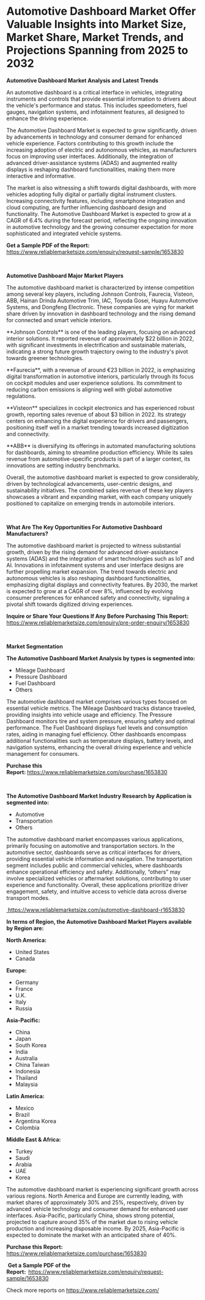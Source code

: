 <p><h1>Automotive Dashboard Market Offer Valuable Insights into Market Size, Market Share, Market Trends, and Projections Spanning from 2025 to 2032</h1></p><p><strong>Automotive Dashboard Market Analysis and Latest Trends</strong></p>
<p><p>An automotive dashboard is a critical interface in vehicles, integrating instruments and controls that provide essential information to drivers about the vehicle's performance and status. This includes speedometers, fuel gauges, navigation systems, and infotainment features, all designed to enhance the driving experience. </p><p>The Automotive Dashboard Market is expected to grow significantly, driven by advancements in technology and consumer demand for enhanced vehicle experience. Factors contributing to this growth include the increasing adoption of electric and autonomous vehicles, as manufacturers focus on improving user interfaces. Additionally, the integration of advanced driver-assistance systems (ADAS) and augmented reality displays is reshaping dashboard functionalities, making them more interactive and informative.</p><p>The market is also witnessing a shift towards digital dashboards, with more vehicles adopting fully digital or partially digital instrument clusters. Increasing connectivity features, including smartphone integration and cloud computing, are further influencing dashboard design and functionality. The Automotive Dashboard Market is expected to grow at a CAGR of 6.4% during the forecast period, reflecting the ongoing innovation in automotive technology and the growing consumer expectation for more sophisticated and integrated vehicle systems.</p></p>
<p><strong>Get a Sample PDF of the Report:&nbsp;</strong> <a href="https://www.reliablemarketsize.com/enquiry/request-sample/1653830?utm_campaign=3129&utm_medium=2&utm_source=Github&utm_content=ia&utm_term=06032025&utm_id=automotive-dashboard">https://www.reliablemarketsize.com/enquiry/request-sample/1653830</a></p>
<p>&nbsp;</p>
<p><strong>Automotive Dashboard Major Market Players</strong></p>
<p><p>The automotive dashboard market is characterized by intense competition among several key players, including Johnson Controls, Faurecia, Visteon, ABB, Hainan Drinda Automotive Trim, IAC, Toyoda Gosei, Huayu Automotive Systems, and Dongfeng Electronic. These companies are vying for market share driven by innovation in dashboard technology and the rising demand for connected and smart vehicle interiors.</p><p>**Johnson Controls** is one of the leading players, focusing on advanced interior solutions. It reported revenue of approximately $22 billion in 2022, with significant investments in electrification and sustainable materials, indicating a strong future growth trajectory owing to the industry's pivot towards greener technologies.</p><p>**Faurecia**, with a revenue of around €23 billion in 2022, is emphasizing digital transformation in automotive interiors, particularly through its focus on cockpit modules and user experience solutions. Its commitment to reducing carbon emissions is aligning well with global automotive regulations.</p><p>**Visteon** specializes in cockpit electronics and has experienced robust growth, reporting sales revenue of about $3 billion in 2022. Its strategy centers on enhancing the digital experience for drivers and passengers, positioning itself well in a market trending towards increased digitization and connectivity.</p><p>**ABB** is diversifying its offerings in automated manufacturing solutions for dashboards, aiming to streamline production efficiency. While its sales revenue from automotive-specific products is part of a larger context, its innovations are setting industry benchmarks.</p><p>Overall, the automotive dashboard market is expected to grow considerably, driven by technological advancements, user-centric designs, and sustainability initiatives. The combined sales revenue of these key players showcases a vibrant and expanding market, with each company uniquely positioned to capitalize on emerging trends in automobile interiors.</p></p>
<p>&nbsp;</p>
<p><strong>What Are The Key Opportunities For Automotive Dashboard Manufacturers?</strong></p>
<p><p>The automotive dashboard market is projected to witness substantial growth, driven by the rising demand for advanced driver-assistance systems (ADAS) and the integration of smart technologies such as IoT and AI. Innovations in infotainment systems and user interface designs are further propelling market expansion. The trend towards electric and autonomous vehicles is also reshaping dashboard functionalities, emphasizing digital displays and connectivity features. By 2030, the market is expected to grow at a CAGR of over 8%, influenced by evolving consumer preferences for enhanced safety and connectivity, signaling a pivotal shift towards digitized driving experiences.</p></p>
<p><strong>Inquire or Share Your Questions If Any Before Purchasing This Report:</strong> <a href="https://www.reliablemarketsize.com/enquiry/pre-order-enquiry/1653830?utm_campaign=3129&utm_medium=2&utm_source=Github&utm_content=ia&utm_term=06032025&utm_id=automotive-dashboard">https://www.reliablemarketsize.com/enquiry/pre-order-enquiry/1653830</a></p>
<p>&nbsp;</p>
<p><strong>Market Segmentation</strong></p>
<p><strong>The Automotive Dashboard Market Analysis by types is segmented into:</strong></p>
<p><ul><li>Mileage Dashboard</li><li>Pressure Dashboard</li><li>Fuel Dashboard</li><li>Others</li></ul></p>
<p><p>The automotive dashboard market comprises various types focused on essential vehicle metrics. The Mileage Dashboard tracks distance traveled, providing insights into vehicle usage and efficiency. The Pressure Dashboard monitors tire and system pressure, ensuring safety and optimal performance. The Fuel Dashboard displays fuel levels and consumption rates, aiding in managing fuel efficiency. Other dashboards encompass additional functionalities such as temperature displays, battery levels, and navigation systems, enhancing the overall driving experience and vehicle management for consumers.</p></p>
<p><strong>Purchase this Report:&nbsp;</strong><a href="https://www.reliablemarketsize.com/purchase/1653830?utm_campaign=3129&utm_medium=2&utm_source=Github&utm_content=ia&utm_term=06032025&utm_id=automotive-dashboard">https://www.reliablemarketsize.com/purchase/1653830</a></p>
<p>&nbsp;</p>
<p><strong>The Automotive Dashboard Market Industry Research by Application is segmented into:</strong></p>
<p><ul><li>Automotive</li><li>Transportation</li><li>Others</li></ul></p>
<p><p>The automotive dashboard market encompasses various applications, primarily focusing on automotive and transportation sectors. In the automotive sector, dashboards serve as critical interfaces for drivers, providing essential vehicle information and navigation. The transportation segment includes public and commercial vehicles, where dashboards enhance operational efficiency and safety. Additionally, “others” may involve specialized vehicles or aftermarket solutions, contributing to user experience and functionality. Overall, these applications prioritize driver engagement, safety, and intuitive access to vehicle data across diverse transport modes.</p></p>
<p><a href="https://www.reliablemarketsize.com/automotive-dashboard-r1653830?utm_campaign=3129&utm_medium=2&utm_source=Github&utm_content=ia&utm_term=06032025&utm_id=automotive-dashboard">&nbsp;https://www.reliablemarketsize.com/automotive-dashboard-r1653830</a></p>
<p><strong>In terms of Region, the Automotive Dashboard Market Players available by Region are:</strong></p>
<p>
    <p> <strong> North America: </strong>
        <ul>
            <li>United States</li>
            <li>Canada</li>
        </ul>
        </p> 
    <p> <strong> Europe: </strong>
        <ul>
            <li>Germany</li>
            <li>France</li>
            <li>U.K.</li>
            <li>Italy</li>
            <li>Russia</li>
        </ul>
        </p> 
    <p> <strong> Asia-Pacific: </strong>
        <ul>
            <li>China</li>
            <li>Japan</li>
            <li>South Korea</li>
            <li>India</li>
            <li>Australia</li>
            <li>China Taiwan</li>
            <li>Indonesia</li>
            <li>Thailand</li>
            <li>Malaysia</li>
        </ul>
        </p> 
    <p> <strong> Latin America: </strong>
        <ul>
            <li>Mexico</li>
            <li>Brazil</li>
            <li>Argentina Korea</li>
            <li>Colombia</li>
        </ul>
        </p> 
    <p> <strong> Middle East & Africa: </strong>
        <ul>
            <li>Turkey</li>
            <li>Saudi</li>
            <li>Arabia</li>
            <li>UAE</li>
            <li>Korea</li>
        </ul>
    </p>
    </p>
<p><p>The automotive dashboard market is experiencing significant growth across various regions. North America and Europe are currently leading, with market shares of approximately 30% and 25%, respectively, driven by advanced vehicle technology and consumer demand for enhanced user interfaces. Asia-Pacific, particularly China, shows strong potential, projected to capture around 35% of the market due to rising vehicle production and increasing disposable income. By 2025, Asia-Pacific is expected to dominate the market with an anticipated share of 40%.</p></p>
<p><strong>Purchase this Report: </strong><a href="https://www.reliablemarketsize.com/purchase/1653830?utm_campaign=3129&utm_medium=2&utm_source=Github&utm_content=ia&utm_term=06032025&utm_id=automotive-dashboard">https://www.reliablemarketsize.com/purchase/1653830</a></p>
<p>&nbsp;<strong>Get a Sample PDF of the Report:&nbsp;&nbsp;</strong><a href="https://www.reliablemarketsize.com/enquiry/request-sample/1653830?utm_campaign=3129&utm_medium=2&utm_source=Github&utm_content=ia&utm_term=06032025&utm_id=automotive-dashboard">https://www.reliablemarketsize.com/enquiry/request-sample/1653830</a></p>
<p><strong></strong></p>
<p>Check more reports on <a href="https://www.reliablemarketsize.com/?utm_campaign=3129&utm_medium=2&utm_source=Github&utm_content=ia&utm_term=06032025&utm_id=automotive-dashboard">https://www.reliablemarketsize.com/</a></p>